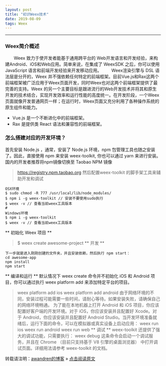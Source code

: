 ```yaml
---
layout: post
title: "初识Weex技术"
date: 2019-08-09 
tags: Weex  
---
```

-------
### Weex简介概述

　　Weex 致力于使开发者能基于通用跨平台的 Web开发语言和开发经验，来构建Android、iOS和Web应用。简单来说，在集成了 WeexSDK 之后，你可以使用 JavaScript 语言和前端开发经验来开发移动应用。
　　Weex渲染引擎与 DSL 语法层是分开的，Weex 并不强依赖任何特定的前端框架。目前Vue.js和Rax这两个前端框架被广泛应用于Weex页面开发，同时Weex也对这两个前端框架提供了最完善的支持。Weex 的另一个主要目标是跟进流行的Web开发技术并将其和原生开发的技术结合，实现开发效率和运行性能的高度统一。在开发阶段，一个Weex页面就像开发普通网页一样；在运行时，Weex页面又充分利用了各种操作系统的原生组件和能力。
* Vue.js 是一个不断进化中的前端框架。
* Rax 是提供类 React 语法和兼容性的前端框架。

### 怎么搭建对应的开发环境？
首先安装 Node.js ，通常，安装了 Node.js 环境，npm 包管理工具也随之安装了。因此，直接使用 npm 来安装 weex-toolkit, 你也可以通过 yarn 来进行安装。国内的开发者推荐将npm镜像切换至 Taobao NPM 镜像 
> https://registry.npm.taobao.org
然后配置weex-toolkit 的脚手架工具来辅助开发和调试
```
OSX环境
$ sudo chmod -R 777 /usr/local/lib/node_modules/
$ npm i -g weex-toolkit // 安装不要使用sudo执行
$ weex -v // 查看当前weex工具版本
#
Windows环境
$ npm i -g weex-toolkit 
$ weex -v // 查看当前weex工具版本
```
** 初始化 Weex 项目 **
> $ weex create awesome-project
** 开发 **
```
下一步就是进入刚刚创建的文件夹，并且安装依赖，然后执行 npm start：
cd awesome-app
npm install
npm start
```
** 编译和运行 **
默认情况下 weex create 命令并不初始化 iOS 和 Android 项目，你可以通过执行 weex platform add 来添加特定平台的项目。
> weex platform add ios
> weex platform add android
由于网络环境的不同，安装过程可能需要一些时间，请耐心等待。如果安装失败，请确保自己的网络环境畅通。
为了能在本地机器上打开 Android 和 iOS 项目，你应该配置好客户端的开发环境。对于 iOS，你应该安装并且配置好 Xcode。对于 Android，你应该安装并且配置好 Android Studio。当开发环境准备就绪后，运行下面的命令，可以在模拟器或真实设备上启动应用：
> weex run ios
> weex run android
> weex run web
** 调试 **
weex-toolkit 还提供了强大的调试功能，只需要执行：
weex debug
这条命令会启动一个调试服务，并且在 Chrome （目前只支持基于 V8 引擎的桌面浏览器） 中打开调试页面。详细用法请参考 weex-toolkit 的文档。

转载请注明：[awandren的博客](https://awandren.com) » [点击阅读原文](https://awandren.com/2019/06/earn_moneyAnalyze/) 